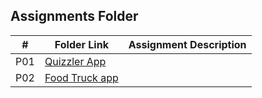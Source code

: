 ## Assignments Folder

|  #  | Folder Link | Assignment Description |
| :-: | ----------- | ---------------------- |
| P01 | [Quizzler App](https://github.com/derrk/4443-MOB-Pollock/tree/Assignments/P01)            |                        |
| P02 | [Food Truck app]()
